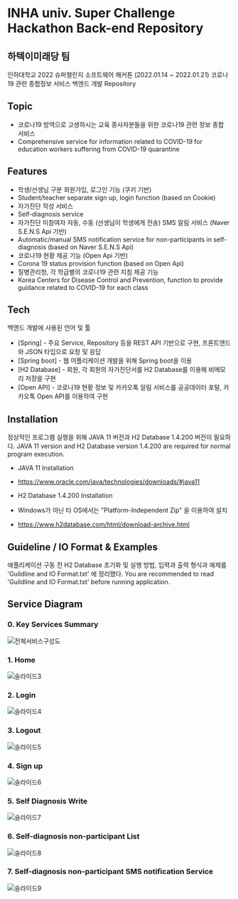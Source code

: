 # INHA univ. Super Challenge Hackathon Back-end Repository
## 하텍이미래당 팀

인하대학교 2022 슈퍼챌린지 소프트웨어 해커톤 (2022.01.14 ~ 2022.01.21)
코로나19 관련 종합정보 서비스 백엔드 개발 Repository


## Topic
- 코로나19 방역으로 고생하시는 교육 종사자분들을 위한 코로나19 관련 정보 종합 서비스
- Comprehensive service for information related to COVID-19 for education workers suffering from COVID-19 quarantine










## Features

- 학생/선생님 구분 회원가입, 로그인 기능 (쿠키 기반)
- Student/teacher separate sign up, login function (based on Cookie)
- 자가진단 작성 서비스
- Self-diagnosis service
- 자가진단 미참여자 자동, 수동 (선생님이 학생에게 전송) SMS 알림 서비스 (Naver S.E.N.S Api 기반)
- Automatic/manual SMS notification service for non-participants in self-diagnosis (based on Naver S.E.N.S Api)
- 코로나19 현황 제공 기능 (Open Api 기반)
- Corona 19 status provision function (based on Open Api)
- 질병관리청, 각 학급별의 코로나19 관련 지침 제공 기능
- Korea Centers for Disease Control and Prevention, function to provide guidance related to COVID-19 for each class





## Tech

백엔드 개발에 사용된 언어 및 툴

- [Spring] - 주요 Service, Repository 등을 REST API 기반으로 구현, 프론트엔드와 JSON 타입으로 요청 및 응답
- [Spring boot] - 웹 어플리케이션 개발을 위해 Spring boot을 이용
- [H2 Database] - 회원, 각 회원의 자가진단서를 H2 Database를 이용해 비메모리 저장을 구현
- [Open API] - 코로나19 현황 정보 및 카카오톡 알림 서비스를 공공데이터 포털, 카카오톡 Open API를 이용하여 구현




## Installation

정상적인 프로그램 실행을 위해 JAVA 11 버전과 H2 Database 1.4.200 버전이 필요하다.
JAVA 11 version and H2 Database version 1.4.200 are required for normal program execution.

- JAVA 11 Installation
- https://www.oracle.com/java/technologies/downloads/#java11



- H2 Database 1.4.200 Installation
- Windows가 아닌 타 OS에서는 "Platform-Independent Zip" 을 이용하여 설치
- https://www.h2database.com/html/download-archive.html



## Guideline / IO Format & Examples

애플리케이션 구동 전 H2 Database 초기화 및 실행 방법, 입력과 출력 형식과 예제를 'Guildline and IO Format.txt' 에 정리했다.
You are recommended to read 'Guildline and IO Format.txt' before running application.


## Service Diagram

### 0. Key Services Summary
![전체서비스구성도](https://user-images.githubusercontent.com/66549638/150732365-64abbceb-d745-4cee-8b5d-7143f626f532.jpg)

### 1. Home
![슬라이드3](https://user-images.githubusercontent.com/66549638/150731457-e27e6f60-649f-43b6-a1b9-f2eae381c935.JPG)

### 2. Login
![슬라이드4](https://user-images.githubusercontent.com/66549638/150731777-8cf8985f-edc7-4965-bb18-5c836adcb139.JPG)

### 3. Logout
![슬라이드5](https://user-images.githubusercontent.com/66549638/150731824-a840db0c-d1ba-4fd0-9468-1bcf8e121e1c.JPG)

### 4. Sign up
![슬라이드6](https://user-images.githubusercontent.com/66549638/150731876-8a78d026-b358-43a9-9c65-05f079d71bd8.JPG)

### 5. Self Diagnosis Write
![슬라이드7](https://user-images.githubusercontent.com/66549638/150731920-5fa131b2-d7d1-49f5-9b4c-e8f20d7775b7.JPG)

### 6. Self-diagnosis non-participant List
![슬라이드8](https://user-images.githubusercontent.com/66549638/150731976-96e977cc-97ea-465b-942a-2a3efe9233d0.JPG)

### 7. Self-diagnosis non-participant SMS notification Service
![슬라이드9](https://user-images.githubusercontent.com/66549638/150732043-229fc25c-05c0-43cf-acfa-72ca2e91d069.JPG)














[//]: # (These are reference links used in the body of this note and get stripped out when the markdown processor does its job. There is no need to format nicely because it shouldn't be seen. Thanks SO - http://stackoverflow.com/questions/4823468/store-comments-in-markdown-syntax)

   [dill]: <https://github.com/joemccann/dillinger>
   [git-repo-url]: <https://github.com/joemccann/dillinger.git>
   [john gruber]: <http://daringfireball.net>
   [df1]: <http://daringfireball.net/projects/markdown/>
   [markdown-it]: <https://github.com/markdown-it/markdown-it>
   [Ace Editor]: <http://ace.ajax.org>
   [node.js]: <http://nodejs.org>
   [Twitter Bootstrap]: <http://twitter.github.com/bootstrap/>
   [jQuery]: <http://jquery.com>
   [@tjholowaychuk]: <http://twitter.com/tjholowaychuk>
   [express]: <http://expressjs.com>
   [AngularJS]: <http://angularjs.org>
   [Gulp]: <http://gulpjs.com>

   [PlDb]: <https://github.com/joemccann/dillinger/tree/master/plugins/dropbox/README.md>
   [PlGh]: <https://github.com/joemccann/dillinger/tree/master/plugins/github/README.md>
   [PlGd]: <https://github.com/joemccann/dillinger/tree/master/plugins/googledrive/README.md>
   [PlOd]: <https://github.com/joemccann/dillinger/tree/master/plugins/onedrive/README.md>
   [PlMe]: <https://github.com/joemccann/dillinger/tree/master/plugins/medium/README.md>
   [PlGa]: <https://github.com/RahulHP/dillinger/blob/master/plugins/googleanalytics/README.md>
